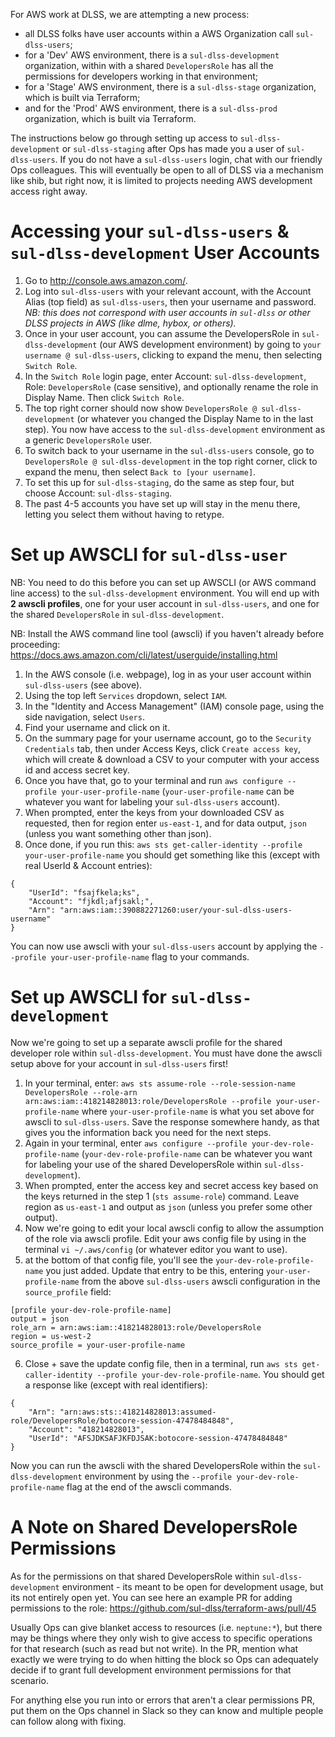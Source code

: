 For AWS work at DLSS, we are attempting a new process:
- all DLSS folks have user accounts within a AWS Organization call `sul-dlss-users`;
- for a 'Dev' AWS environment, there is a `sul-dlss-development` organization, within with a shared `DevelopersRole` has all the permissions for developers working in that environment;
- for a 'Stage' AWS environment, there is a `sul-dlss-stage` organization, which is built via Terraform;
- and for the 'Prod' AWS environment, there is a `sul-dlss-prod` organization, which is built via Terraform.

The instructions below go through setting up access to `sul-dlss-development` or `sul-dlss-staging` after Ops has made you a user of `sul-dlss-users`. If you do not have a `sul-dlss-users` login, chat with our friendly Ops colleagues. This will eventually be open to all of DLSS via a mechanism like shib, but right now, it is limited to projects needing AWS development access right away.

# Accessing your `sul-dlss-users` & `sul-dlss-development` User Accounts

1. Go to http://console.aws.amazon.com/.
2. Log into `sul-dlss-users` with your relevant account, with the Account Alias (top field) as `sul-dlss-users`, then your username and password. *NB: this does not correspond with user accounts in `sul-dlss` or other DLSS projects in AWS (like dlme, hybox, or others).*
3. Once in your user account, you can assume the DevelopersRole in `sul-dlss-development` (our AWS development environment) by going to `your username @ sul-dlss-users`, clicking to expand the menu, then selecting `Switch Role`.
4. In the `Switch Role` login page, enter Account: `sul-dlss-development`, Role: `DevelopersRole` (case sensitive), and optionally rename the role in Display Name. Then click `Switch Role`.
5. The top right corner should now show `DevelopersRole @ sul-dlss-development` (or whatever you changed the Display Name to in the last step). You now have access to the `sul-dlss-development` environment as a generic `DevelopersRole` user.
6. To switch back to your username in the `sul-dlss-users` console, go to `DevelopersRole @ sul-dlss-development` in the top right corner, click to expand the menu, then select `Back to [your username]`.
7. To set this up for `sul-dlss-staging`, do the same as step four, but choose Account: `sul-dlss-staging`.  
8. The past 4-5 accounts you have set up will stay in the menu there, letting you select them without having to retype. 

# Set up AWSCLI for `sul-dlss-user`

NB: You need to do this before you can set up AWSCLI (or AWS command line access) to the `sul-dlss-development` environment. You will end up with **2 awscli profiles**, one for your user account in `sul-dlss-users`, and one for the shared `DevelopersRole` in `sul-dlss-development`.
 
NB: Install the AWS command line tool (awscli) if you haven't already before proceeding: https://docs.aws.amazon.com/cli/latest/userguide/installing.html

1. In the AWS console (i.e. webpage), log in as your user account within `sul-dlss-users` (see above).
2. Using the top left `Services` dropdown, select `IAM`. 
3. In the "Identity and Access Management" (IAM) console page, using the side navigation, select `Users`. 
4. Find your username and click on it.
5. On the summary page for your username account, go to the `Security Credentials` tab, then under Access Keys, click `Create access key`, which will create & download a CSV to your computer with your access id and access secret key.
6. Once you have that, go to your terminal and run `aws configure --profile your-user-profile-name` (`your-user-profile-name` can be whatever you want for labeling your `sul-dlss-users` account).
7. When prompted, enter the keys from your downloaded CSV as requested, then for region enter `us-east-1`, and for data output, `json` (unless you want something other than json).
8. Once done, if you run this: `aws sts get-caller-identity --profile your-user-profile-name`
you should get something like this (except with real UserId & Account entries):

```
{
    "UserId": "fsajfkela;ks",
    "Account": "fjkdl;afjsakl;",
    "Arn": "arn:aws:iam::390882271260:user/your-sul-dlss-users-username"
}
``` 

You can now use awscli with your `sul-dlss-users` account by applying the `--profile your-user-profile-name` flag to your commands.

# Set up AWSCLI for `sul-dlss-development`

Now we're going to set up a separate awscli profile for the shared developer role within `sul-dlss-development`. You must have done the awscli setup above for your account in `sul-dlss-users` first!

1. In your terminal, enter: `aws sts assume-role --role-session-name DevelopersRole --role-arn arn:aws:iam::418214828013:role/DevelopersRole --profile your-user-profile-name` where `your-user-profile-name` is what you set above for awscli to `sul-dlss-users`. Save the response somewhere handy, as that gives you the information back you need for the next steps.
2. Again in your terminal, enter `aws configure --profile your-dev-role-profile-name` (`your-dev-role-profile-name` can be whatever you want for labeling your use of the shared DevelopersRole within `sul-dlss-development`).
3. When prompted, enter the access key and secret access key based on the keys returned in the step 1 (`sts assume-role`) command. Leave region as `us-east-1` and output as `json` (unless you prefer some other output).
4. Now we're going to edit your local awscli config to allow the assumption of the role via awscli profile. Edit your aws config file by using in the terminal `vi ~/.aws/config` (or whatever editor you want to use).
5. at the bottom of that config file, you'll see the `your-dev-role-profile-name` you just added. Update that entry to be this, entering `your-user-profile-name` from the above `sul-dlss-users` awscli configuration in the `source_profile` field: 

```
[profile your-dev-role-profile-name]
output = json
role_arn = arn:aws:iam::418214828013:role/DevelopersRole
region = us-west-2
source_profile = your-user-profile-name
```

6. Close + save the update config file, then in a terminal, run `aws sts get-caller-identity --profile your-dev-role-profile-name`. You should get a response like (except with real identifiers):

```
{
    "Arn": "arn:aws:sts::418214828013:assumed-role/DevelopersRole/botocore-session-47478484848",
    "Account": "418214828013",
    "UserId": "AFSJDKSAFJKFDJSAK:botocore-session-47478484848"
}
``` 

Now you can run the awscli with the shared DevelopersRole within the `sul-dlss-development` environment by using the `--profile your-dev-role-profile-name` flag at the end of the awscli commands.

# A Note on Shared DevelopersRole Permissions

As for the permissions on that shared DevelopersRole within `sul-dlss-development` environment - its meant to be open for development usage, but its not entirely open yet. You can see here an example PR for adding permissions to the role: https://github.com/sul-dlss/terraform-aws/pull/45

Usually Ops can give blanket access to resources (i.e. `neptune:*`), but there may be things where they only wish to give access to specific operations for that research (such as read but not write).  In the PR, mention what exactly we were trying to do when hitting the block so Ops can adequately decide if to grant full development environment permissions for that scenario.

For anything else you run into or errors that aren't a clear permissions PR, put them on the Ops channel in Slack so they can know and multiple people can follow along with fixing.